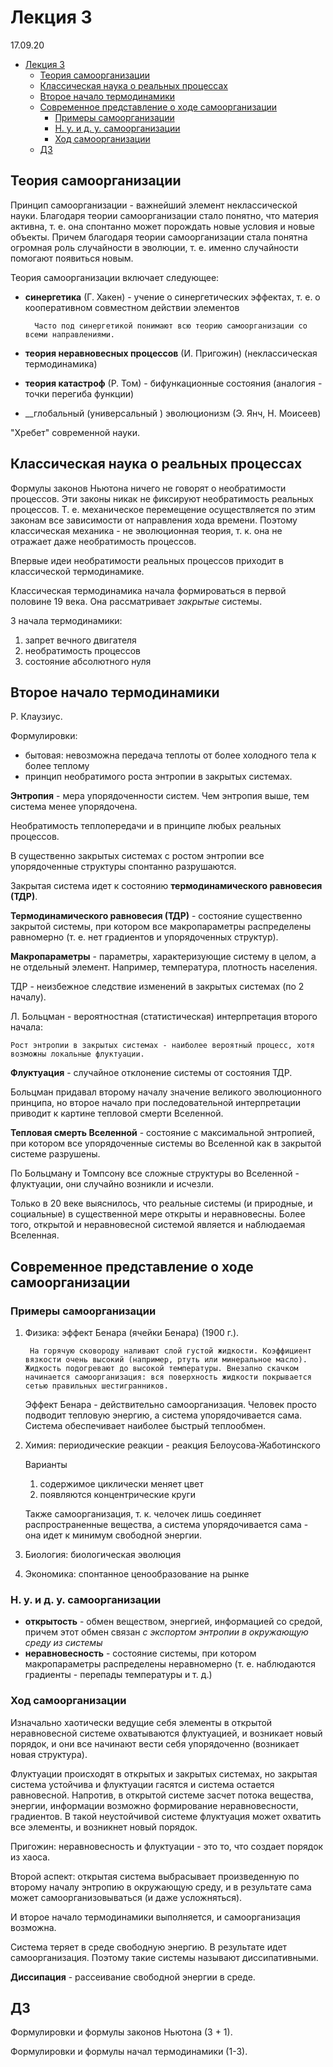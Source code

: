 # Лекция 3

17.09.20

- [Лекция 3](#лекция-3)
  - [Теория самоорганизации](#теория-самоорганизации)
  - [Классическая наука о реальных процессах](#классическая-наука-о-реальных-процессах)
  - [Второе начало термодинамики](#второе-начало-термодинамики)
  - [Современное представление о ходе самоорганизации](#современное-представление-о-ходе-самоорганизации)
    - [Примеры самоорганизации](#примеры-самоорганизации)
    - [Н. у. и д. у. самоорганизации](#н-у-и-д-у-самоорганизации)
    - [Ход самоорганизации](#ход-самоорганизации)
  - [ДЗ](#дз)

## Теория самоорганизации

Принцип самоорганизации - важнейший элемент неклассической науки. Благодаря теории самоорганизации стало понятно, что материя активна, т. е. она спонтанно может порождать новые условия и новые объекты. Причем благодаря теории самоорганизации стала понятна огромная роль  случайности в эволюции, т. е. именно случайности помогают появиться новым.

Теория самоорганизации включает следующее:

- __синергетика__ (Г. Хакен) - учение о синергетических эффектах, т. е. о кооперативном совместном действии элементов

        Часто под синергетикой понимают всю теорию самоорганизации со всеми направлениями.

- __теория неравновесных процессов__ (И. Пригожин) (неклассическая термодинамика)
- __теория катастроф__ (Р. Том) - бифункационные состояния (аналогия - точки перегиба функции)
- __глобальный (универсальный ) эволюционизм (Э. Янч, Н. Моисеев)

"Хребет" современной науки.

## Классическая наука о реальных процессах

Формулы законов Ньютона ничего не говорят о необратимости процессов. Эти законы никак не фиксируют необратимость реальных процессов. Т. е. механическое перемещение осуществляется по этим законам все зависимости от направления хода времени. Поэтому классическая механика - не эволюционная теория, т. к. она не отражает даже необратимость процессов.

Впервые идеи необратимости реальных процессов приходит в классической термодинамике.

Классическая термодинамика начала формироваться в первой половине 19 века. Она рассматривает _закрытые_ системы.

3 начала термодинамики:

1. запрет вечного двигателя
2. необратимость процессов
3. состояние абсолютного нуля

## Второе начало термодинамики

Р. Клаузиус.

Формулировки:

- бытовая: невозможна передача теплоты от более холодного тела к более теплому
- принцип необратимого роста энтропии в закрытых системах.

__Энтропия__ - мера упорядоченности систем. Чем энтропия выше, тем система менее упорядочена.

Необратимость теплопередачи и в принципе любых реальных процессов.

В существенно закрытых системах с ростом энтропии все упорядоченные структуры спонтанно разрушаются.

Закрытая система идет к состоянию __термодинамического равновесия (ТДР)__.

__Термодинамического равновесия (ТДР)__ - состояние существенно закрытой системы, при котором все макропараметры распределены равномерно (т. е. нет градиентов и упорядоченных структур).

__Макропараметры__ - параметры, характеризующие систему в целом, а не отдельный элемент. Например, температура, плотность населения.

ТДР - неизбежное следствие изменений в закрытых системах (по 2 началу).

Л. Больцман - вероятностная (статистическая) интерпретация второго начала:

    Рост энтропии в закрытых системах - наиболее вероятный процесс, хотя возможны локальные флуктуации.

__Флуктуация__ - случайное отклонение системы от состояния ТДР.

Больцман придавал второму началу значение великого эволюционного принципа, но второе начало при последовательной интерпретации приводит к картине тепловой смерти Вселенной.

__Тепловая смерть Вселенной__ - состояние с максимальной энтропией, при котором все упорядоченные системы во Вселенной как в закрытой системе разрушены.

По Больцману и Томпсону все сложные структуры во Вселенной - флуктуации, они случайно возникли и исчезли.

Только в 20 веке выяснилось, что реальные системы (и природные, и социальные) в существенной мере открыты и неравновесны. Более того, открытой и неравновесной системой является и наблюдаемая Вселенная.

## Современное представление о ходе самоорганизации

### Примеры самоорганизации

1. Физика: эффект Бенара (ячейки Бенара) (1900 г.).

        На горячую сковороду наливают слой густой жидкости. Коэффициент вязкости очень высокий (например, ртуть или минеральное масло). Жидкость подогревают до высокой температуры. Внезапно скачком начинается самоорганизация: вся поверхность жидкости покрывается сетью правильных шестигранников.

    Эффект Бенара - действительно самоорганизация. Человек просто подводит тепловую энергию, а система упорядочивается сама. Система обеспечивает наиболее быстрый теплообмен.

2. Химия: периодические реакции - реакция Белоусова-Жаботинского

    Варианты

    1. содержимое циклически меняет цвет
    2. появляются концентрические круги

    Также самоорганизация, т. к. челочек лишь соединяет распространенные вещества, а система упорядочивается сама - она идет к минимум свободной энергии.

3. Биология: биологическая эволюция
4. Экономика: спонтанное ценообразование на рынке

### Н. у. и д. у. самоорганизации

- __открытость__ - обмен веществом, энергией, информацией со средой, причем этот обмен связан _с экспортом энтропии в окружающую среду из системы_
- __неравновесность__ - состояние системы, при котором макропараметры распределены неравномерно (т. е. наблюдаются градиенты - перепады температуры и т. д.)

### Ход самоорганизации

Изначально хаотически ведущие себя элементы в открытой неравновесной системе охватываются флуктуацией, и возникает новый порядок, и они все начинают вести себя упорядоченно (возникает новая структура).

Флуктуации происходят в открытых и закрытых системах, но закрытая система устойчива и флуктуации гасятся и система остается равновесной. Напротив, в открытой системе засчет потока вещества, энергии, информации возможно формирование неравновесности, градиентов. В такой неустойчивой системе флуктуация может охватить все элементы, и возникнет новый порядок.

Пригожин: неравновесность и флуктуации - это то, что создает порядок из хаоса.

Второй аспект: открытая система выбрасывает произведенную по второму началу энтропию в окружающую среду, и в результате сама может самоорганизовываться (и даже усложняться).

И второе начало термодинамики выполняется, и самоорганизация возможна.

Система теряет в среде свободную энергию. В результате идет самоорганизация. Поэтому такие системы называют диссипативными.

__Диссипация__ - рассеивание свободной энергии в среде.

## ДЗ

Формулировки и формулы законов Ньютона (3 + 1).

Формулировки и формулы начал термодинамики (1-3).
